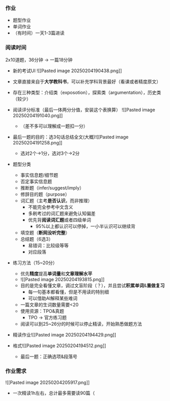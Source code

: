 ### 作业
- 题型作业
- 单词作业
- （有时间）一天1-3篇进读

### 阅读时间
2x10道题，36分钟 -> 一篇18分钟

- 新的考试UI
![[Pasted image 20250204190438.png]]


- 文章直接来自于**大学教科书**，可以补充学科背景最好（看课或者精度原文）
- 存在三种类型：介绍类（exposotion），探索类（argumentation），历史类（较少）
- 阅读评分标准（最后一体两分分值，安装这个表换算） ![[Pasted image 20250204191040.png]]
	- （差不多可以理解成一题扣一分）
- 最后一题的目的：选3句话总结全文(大概)![[Pasted image 20250204191258.png]]
	- 选对2个->1分，选对3个->2分

- 题型分类
	- 事实信息题/细节题
	- 否定事实信息题
	- 推断题（infer/suggest/imply）
	- 修辞目的题（purpose）
	- 词汇题（主考**是否认识**，而非推理）
		- 不能完全参考中文含义
		- 多刷考过的词汇题来避免认知偏差
		- 优先背**阅读词汇题**或者四级单词
			- 95%以上都认识可以停掉，一小半认识可以继续背
	- 填空题（**断网没听完整**）
	- 总结题（6选3）
		- 易错词：比较级等等
		- 对应段落
- 练习方法（15~20分）
	- 优先**精度**提高**单词量**和**文章理解水平**
	- ![[Pasted image 20250204193815.png]]
	- 目的是完全看懂文章，调过文盲阶段（？），并且尝试**积累单词**&**重做复习**
		- 每一句基本都看懂，但是不用读的特别细
		- 可以借助AI解释某些难词
	- 一篇文章的生词数量需要<20
	- 使用资源：TPO&真题
		- TPO -> 官方练习题
	- 阅读可以到25~26分的时候可以停止精读，开始熟悉做题方法


- 精读作业![[Pasted image 20250204194429.png]]
- 格式![[Pasted image 20250204194512.png]]
	- 最后一题：正确选项&段落号

### 作业需求
![[Pasted image 20250204205917.png]]
- 一次精读1h左右，总计最多需要读90篇（
